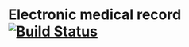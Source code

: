 # Electronic medical record [![Build Status](https://travis-ci.org/dmeroff/emr.svg?branch=master)](https://travis-ci.org/dmeroff/emr)
